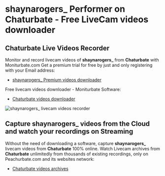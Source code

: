 # shaynarogers_ Performer on Chaturbate - Free LiveCam videos downloader

## Chaturbate Live Videos Recorder

Monitor and record livecam videos of **shaynarogers_** from **Chaturbate** with Moniturbate.com
Get a premium trial for free by just and only registering with your Email address:
* [shaynarogers_ Premium videos downloader](https://moniturbate.com/request-demo-licence-key.html)

Free livecam videos downloader - Moniturbate Software:
* [Chaturbate videos downloader](https://moniturbate.com/moniturbate-download-software.html)

![shaynarogers_ livecam videos recorder](https://peachurnet.com/templates/moniturbate-software.png)


## Capture shaynarogers_ videos from the Cloud and watch your recordings on Streaming

Without the need of downloading a software, capture **shaynarogers_** livecam videos from **Chaturbate** 100% online.
Watch Livecam archives from **Chaturbate** unlimitedly from thousands of existing recordings, only on Peachurbate.com and its websites network:
* [Chaturbate videos archives](https://peachurnet.com/)